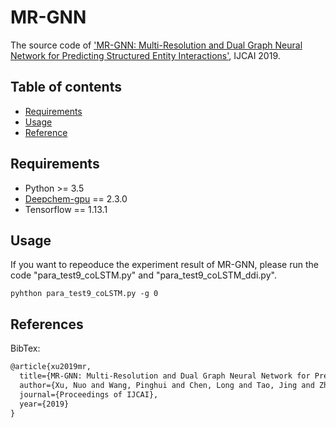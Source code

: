 MR-GNN
======
The source code of ['MR-GNN: Multi-Resolution and Dual Graph Neural Network for Predicting Structured Entity Interactions'](https://arxiv.org/abs/1905.09558?context=cs.LG), IJCAI 2019.

Table of contents
-----------
* [Requirements](https://github.com/prometheusXN/MR-GNN/#requirements)
* [Usage](https://github.com/prometheusXN/MR-GNN/#usage)
* [Reference](https://github.com/prometheusXN/MR-GNN/#reference)

Requirements
-----------
* Python >= 3.5
* [Deepchem-gpu](https://github.com/deepchem/deepchem#requirements) == 2.3.0
* Tensorflow == 1.13.1

Usage
-----------
If you want to repeoduce the experiment result of MR-GNN, please run the code "para_test9_coLSTM.py" and "para_test9_coLSTM_ddi.py".

    pyhthon para_test9_coLSTM.py -g 0

References
-----------

BibTex:

```Latex
@article{xu2019mr,
  title={MR-GNN: Multi-Resolution and Dual Graph Neural Network for Predicting Structured Entity Interactions},
  author={Xu, Nuo and Wang, Pinghui and Chen, Long and Tao, Jing and Zhao, Junzhou},
  journal={Proceedings of IJCAI},
  year={2019}
}
```
